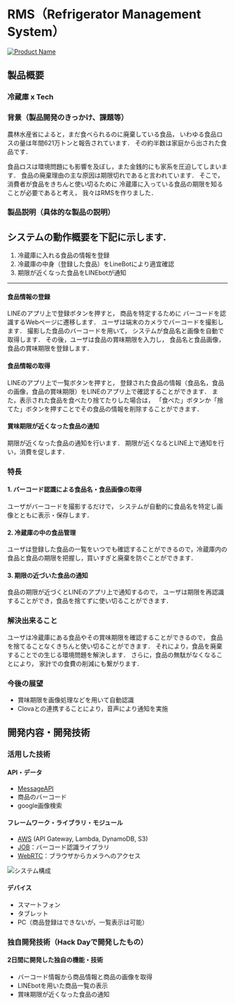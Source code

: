 
# RMS（Refrigerator Management System）


[![Product Name](image.png)](https://www.youtube.com/watch?v=G5rULR53uMk)

## 製品概要
### 冷蔵庫 x Tech

### 背景（製品開発のきっかけ、課題等）
農林水産省によると，まだ食べられるのに廃棄している食品，
いわゆる食品ロスの量は年間621万トンと報告されています．
その約半数は家庭から出された食品です．

食品ロスは環境問題にも影響を及ぼし，また金銭的にも家系を圧迫してしまいます．
食品の廃棄理由の主な原因は期限切れであると言われています．
そこで，消費者が食品をきちんと使い切るために
冷蔵庫に入っている食品の期限を知ることが必要であると考え，
我々はRMSを作りました．

### 製品説明（具体的な製品の説明）
システムの動作概要を下記に示します.
-----
1. 冷蔵庫に入れる食品の情報を登録
2. 冷蔵庫の中身（登録した食品）をLineBotにより適宜確認
3. 期限が近くなった食品をLINEbotが通知
-----
#### 食品情報の登録
LINEのアプリ上で登録ボタンを押すと，
商品を特定するために
バーコードを認識するWebページに遷移します．
ユーザは端末のカメラでバーコードを撮影します．
撮影した食品のバーコードを用いて，
システムが食品名と画像を自動で取得します．
その後，ユーザは食品の賞味期限を入力し，
食品名と食品画像，食品の賞味期限を登録します．
#### 食品情報の取得
LINEのアプリ上で一覧ボタンを押すと，
登録された食品の情報（食品名，食品の画像，食品の賞味期限）をLINEのアプリ上で確認することができます．
また，表示された食品を食べたり捨てたりした場合は，
「食べた」ボタンか「捨てた」ボタンを押すことでその食品の情報を削除することができます．
#### 賞味期限が近くなった食品の通知
期限が近くなった食品の通知を行います．
期限が近くなるとLINE上で通知を行い，消費を促します．

### 特長

#### 1. バーコード認識による食品名・食品画像の取得
ユーザがバーコードを撮影するだけで，
システムが自動的に食品名を特定し画像とともに表示・保存します．

#### 2. 冷蔵庫の中の食品管理
ユーザは登録した食品の一覧をいつでも確認することができるので，冷蔵庫内の食品と食品の期限を把握し，買いすぎと廃棄を防ぐことができます．

#### 3. 期限の近づいた食品の通知
食品の期限が近づくとLINEのアプリ上で通知するので，
ユーザは期限を再認識することができ，食品を捨てずに使い切ることができます．

### 解決出来ること
ユーザは冷蔵庫にある食品やその賞味期限を確認することができるので，
食品を捨てることなくきちんと使い切ることができます．
それにより，食品を廃棄することでの生じる環境問題を解決します．
さらに，食品の無駄がなくなることにより，
家計での食費の削減にも繋がります．

### 今後の展望
* 賞味期限を画像処理などを用いて自動認識
* Clovaとの連携することにより，音声により通知を実施

## 開発内容・開発技術
### 活用した技術
#### API・データ
* [MessageAPI](https://developers.line.me/ja/services/messaging-api/)
* 商品のバーコード
* google画像検索

#### フレームワーク・ライブラリ・モジュール
* [AWS](https://aws.amazon.com/jp/) (API Gateway, Lambda, DynamoDB, S3)
* [JOB](https://github.com/EddieLa/JOB)：バーコード認識ライブラリ
* [WebRTC](https://webrtc.org/)：ブラウザからカメラへのアクセス


![システム構成](https://i.imgur.com/pBL5TPm.png)

#### デバイス
* スマートフォン
* タブレット
* PC（商品登録はできないが，一覧表示は可能）

### 独自開発技術（Hack Dayで開発したもの）
#### 2日間に開発した独自の機能・技術
* バーコード情報から商品情報と商品の画像を取得
* LINEbotを用いた商品一覧の表示
* 賞味期限が近くなった食品の通知
